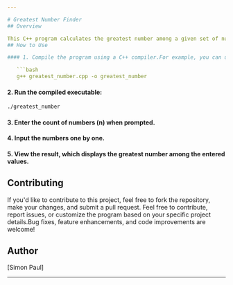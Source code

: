 ```yaml
---

# Greatest Number Finder
## Overview

This C++ program calculates the greatest number among a given set of numbers. It takes 'n' numbers as input and determines the maximum value.
## How to Use

#### 1. Compile the program using a C++ compiler.For example, you can use g++:

   ```bash
   g++ greatest_number.cpp -o greatest_number
   ```

#### 2. Run the compiled executable:

   ```bash
   ./greatest_number
   ```

#### 3. Enter the count of numbers (n) when prompted.

#### 4. Input the numbers one by one.

#### 5. View the result, which displays the greatest number among the entered values.

## Contributing

If you'd like to contribute to this project, feel free to fork the repository, make your changes, and submit a pull request. Feel free to contribute, report issues, or customize the program based on your specific project details.Bug fixes, feature enhancements, and code improvements are welcome!
## Author

[Simon Paul]

---
```

